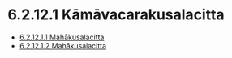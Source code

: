 

# 6.2.12.1 Kāmāvacarakusalacitta

* [6.2.12.1.1 Mahākusalacitta](6.2.12.1/6.2.12.1.1.md)
* [6.2.12.1.2 Mahākusalacitta](6.2.12.1/6.2.12.1.2.md)



